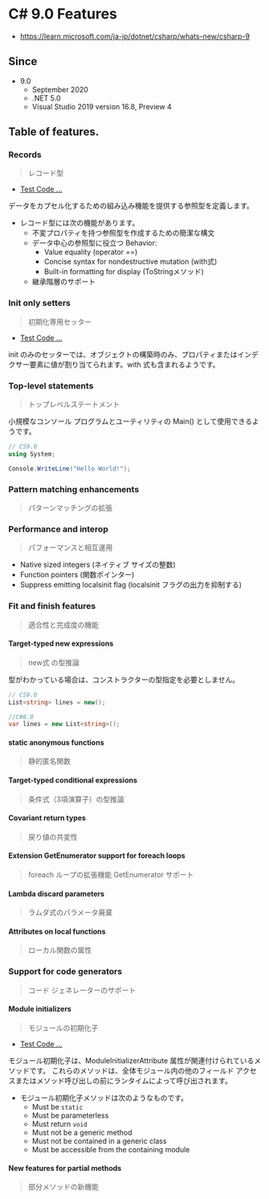 # C# 9.0 Features

* https://learn.microsoft.com/ja-jp/dotnet/csharp/whats-new/csharp-9

## Since

- 9.0
  - September 2020
  - .NET 5.0
  - Visual Studio 2019 version 16.8, Preview 4

## Table of features.

### Records

> レコード型

* [Test Code ...](/src/Examples.Features.CS9.Tests/CS9/Records/UnitTests.cs)

データをカプセル化するための組み込み機能を提供する参照型を定義します。

* レコード型には次の機能があります。
  * 不変プロパティを持つ参照型を作成するための簡潔な構文
  * データ中心の参照型に役立つ Behavior:
    * Value equality (operator ==)
    * Concise syntax for nondestructive mutation (with式)
    * Built-in formatting for display (ToStringメソッド)
  * 継承階層のサポート


### Init only setters

> 初期化専用セッター

* [Test Code ...](/src/Examples.Features.CS9.Tests/CS9/InitOnlySetters/UnitTests.cs)

init のみのセッターでは、オブジェクトの構築時のみ、プロパティまたはインデクサー要素に値が割り当てられます。with 式も含まれるようです。


### Top-level statements

> トップレベルステートメント

小規模なコンソール プログラムとユーティリティの Main() として使用できるようです。

```cs
// CS9.0
using System;

Console.WriteLine("Hello World!");
```


### Pattern matching enhancements

> パターンマッチングの拡張


### Performance and interop

> パフォーマンスと相互運用

* Native sized integers (ネイティブ サイズの整数)
* Function pointers (関数ポインター)
* Suppress emitting localsinit flag (localsinit フラグの出力を抑制する)


<!-- ----- -->
### Fit and finish features

> 適合性と完成度の機能

#### Target-typed new expressions

> new式 の型推論

型がわかっている場合は、コンストラクターの型指定を必要としません。

```cs
// CS9.0
List<string> lines = new();

//C#8.0
var lines = new List<string>();
```


#### static anonymous functions

> 静的匿名関数


#### Target-typed conditional expressions

> 条件式（3項演算子）の型推論


#### Covariant return types

> 戻り値の共変性


#### Extension GetEnumerator support for foreach loops

> foreach ループの拡張機能 GetEnumerator サポート


#### Lambda discard parameters

> ラムダ式のパラメータ廃棄


#### Attributes on local functions

> ローカル関数の属性


<!-- ----- -->
### Support for code generators

> コード ジェネレーターのサポート

#### Module initializers

> モジュールの初期化子

* [Test Code ...](/src/Examples.Features.CS9.Tests/CS9/ModuleInitializers/UnitTests.cs)

 モジュール初期化子は、ModuleInitializerAttribute 属性が関連付けられているメソッドです。 これらのメソッドは、全体モジュール内の他のフィールド アクセスまたはメソッド呼び出しの前にランタイムによって呼び出されます。

  * モジュール初期化子メソッドは次のようなものです。
    * Must be ```static```
    * Must be parameterless
    * Must return ```void```
    * Must not be a generic method
    * Must not be contained in a generic class
    * Must be accessible from the containing module


#### New features for partial methods

> 部分メソッドの新機能

